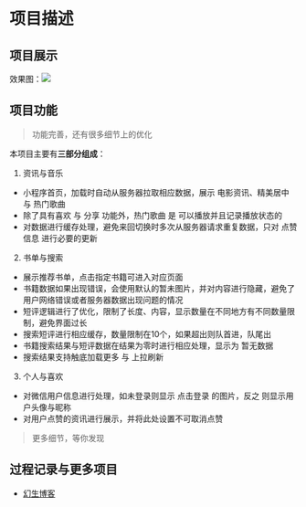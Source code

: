 # 项目描述
## 项目展示
效果图：![](https://pic.imgdb.cn/item/5f33cd6a14195aa594007dae.gif)
## 项目功能
> 功能完善，还有很多细节上的优化

本项目主要有**三部分组成**：
1. 资讯与音乐
* 小程序首页，加载时自动从服务器拉取相应数据，展示 电影资讯、精美居中 与 热门歌曲
* 除了具有喜欢 与 分享 功能外，热门歌曲 是 可以播放并且记录播放状态的
* 对数据进行缓存处理，避免来回切换时多次从服务器请求重复数据，只对 点赞信息 进行必要的更新
2. 书单与搜索
* 展示推荐书单，点击指定书籍可进入对应页面
* 书籍数据如果出现错误，会使用默认的暂未图片，并对内容进行隐藏，避免了用户网络错误或者服务器数据出现问题的情况
* 短评逻辑进行了优化，限制了长度、内容，显示数量在不同地方有不同数量限制，避免界面过长
* 搜索短评进行相应缓存，数量限制在10个，如果超出则队首进，队尾出
* 书籍搜索结果与短评数据在结果为零时进行相应处理，显示为 暂无数据
* 搜索结果支持触底加载更多 与 上拉刷新
3. 个人与喜欢
* 对微信用户信息进行处理，如未登录则显示 点击登录 的图片，反之 则显示用户头像与昵称
* 对用户点赞的资讯进行展示，并将此处设置不可取消点赞

> 更多细节，等你发现

## 过程记录与更多项目

* [幻生博客](https://hs.xuexizuoye.com)


